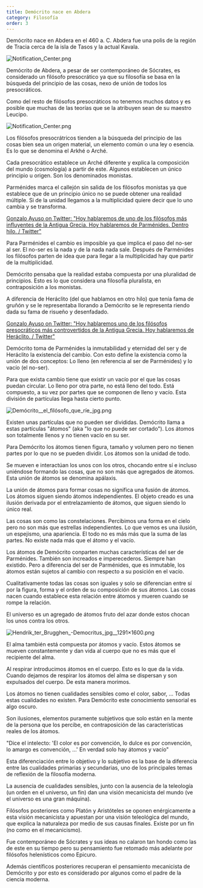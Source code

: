 ```yaml
---
title: Demócrito nace en Abdera
category: Filosofía
order: 3
---
```


Demócrito nace en Abdera en el 460 a. C. Abdera fue una polis de la región de Tracia cerca de la isla de Tasos y la actual Kavala.

![Notification_Center.png](Demo%CC%81crito%20de%20Abdera%20a765936f1d8542de81cbfa330b45d174/Notification_Center.png)

Demócrito de Abdera, a pesar de ser contemporáneo de Sócrates, es considerado un filósofo presocrático ya que su filosofía se basa en la búsqueda del principio de las cosas, nexo de unión de todos los presocráticos. 

Como del resto de filósofos presocráticos no tenemos muchos datos y es posible que muchas de las teorías que se la atribuyen sean de su maestro Leucipo.

![Notification_Center.png](Demo%CC%81crito%20de%20Abdera%20a765936f1d8542de81cbfa330b45d174/Notification_Center%201.png)

Los filósofos presocrátricos tienden a la búsqueda del principio de las cosas bien sea un origen material, un elemento común o una ley o esencia. Es lo que se denomina el Arkhé o Arché. 

Cada presocrático establece un Arché diferente y explica la composición del mundo (cosmología) a partir de este. Algunos establecen un único principio u origen. Son los denominados monistas.

Parménides marca el callejón sin salida de los filósofos monistas ya que establece que de un principio único no se puede obtener una realidad múltiple. Si de la unidad llegamos a la multiplicidad quiere decir que lo uno cambia y se transforma. 

[Gonzalo Ayuso on Twitter: "Hoy hablaremos de uno de los filósofos más influyentes de la Antigua Grecia. Hoy hablaremos de Parménides. Dentro hilo. / Twitter"](https://twitter.com/gonzalo123/status/1406615681735532545)

Para Parménides el cambio es imposible ya que implica el paso del no-ser al ser. El no-ser es la nada y de la nada nada sale. Después de Parménides los filósofos parten de idea que para llegar a la multiplicidad hay que partir de la multiplicidad.

Demócrito pensaba que la realidad estaba compuesta por una pluralidad de principios. Esto es lo que considera una filosofía pluralista, en contraposición a los monistas.

A diferencia de Heráclito (del que hablamos en otro hilo) que tenía fama de gruñón y se le representaba llorando a Demócrito se le representa riendo dada su fama de risueño y desenfadado.

[Gonzalo Ayuso on Twitter: "Hoy hablaremos uno de los filósofos presocráticos más controvertidos de la Antigua Grecia. Hoy hablaremos de Heráclito. / Twitter"](https://twitter.com/gonzalo123/status/1411695190612623360)

Demócrito toma de Parménides la inmutabilidad y eternidad del ser y de Heráclito la existencia del cambio. Con esto define la existencia como la unión de dos conceptos: Lo lleno (en referencia al ser de Parménides) y lo vacío (el no-ser).

Para que exista cambio tiene que existir un vacío por el que las cosas puedan circular. Lo lleno por otra parte, no está lleno del todo. Está compuesto, a su vez por partes que se componen de lleno y vacío. Esta división de partículas llega hasta cierto punto. 

![Demócrito__el_filósofo_que_ríe_jpg.png](Demo%CC%81crito%20de%20Abdera%20a765936f1d8542de81cbfa330b45d174/Democrito__el_filosofo_que_rie_jpg.png)

Existen unas partículas que no pueden ser divididas. Demócrito llama a estas partículas "átomos" (aka "lo que no puede ser cortado"). Los átomos son totalmente llenos y no tienen vacío en su ser.

Para Demócrito los átomos tienen figura, tamaño y volumen pero no tienen partes por lo que no se pueden dividir. Los átomos son la unidad de todo. 

Se mueven e interactúan los unos con los otros, chocando entre sí e incluso uniéndose formando las cosas, que no son más que agregados de átomos. Esta unión de átomos se denomina apálaxis.

La unión de átomos para formar cosas no significa una fusión de átomos. Los átomos siguen siendo átomos independientes. El objeto creado es una ilusión derivada por el entrelazamiento de átomos, que siguen siendo lo único real.

Las cosas son como las constelaciones. Percibimos una forma en el cielo pero no son más que estrellas independientes. Lo que vemos es una ilusión, un espejismo, una apariencia. El todo no es más más que la suma de las partes. No existe nada más que el átomo y el vacío. 

Los átomos de Demócrito conparten muchas características del ser de Parménides. También son increados e imperecederos. Siempre han existido. Pero a diferencia del ser de Parménides, que es inmutable, los átomos están sujetos al cambio con respecto a su posición en el vacío.

Cualitativamente todas las cosas son iguales y solo se diferencian entre sí por la figura, forma y el orden de su composición de sus átomos. Las cosas nacen cuando establece esta relación entre átomos y mueren cuando se rompe la relación.

El universo es un agregado de átomos fruto del azar donde estos chocan los unos contra los otros.

![Hendrik_ter_Brugghen_-_Democritus_jpg__1291×1600_.png](Demo%CC%81crito%20de%20Abdera%20a765936f1d8542de81cbfa330b45d174/Hendrik_ter_Brugghen_-_Democritus_jpg__12911600_.png)

El alma también está compuesta por átomos y vacío. Estos átomos se mueven constantemente y dan vida al cuerpo que no es más que el recipiente del alma. 

Al respirar introducimos átomos en el cuerpo. Esto es lo que da la vida. Cuando dejamos de respirar los átomos del alma se dispersan y son expulsados del cuerpo. De esta manera morimos.

Los átomos no tienen cualidades sensibles como el color, sabor, ... Todas estas cualidades no existen. Para Demócrito este conocimiento sensorial es algo oscuro. 

Son ilusiones, elementos puramente subjetivos que solo están en la mente de la persona que los percibe, en contraposición de las características reales de los átomos.

"Dice el intelecto: 'El color es por convención, lo dulce es por convención, lo amargo es convención, ...' En verdad solo hay átomos y vacío"

Esta diferenciación entre lo objetivo y lo subjetivo es la base de la diferencia entre las cualidades primarias y secundarias, uno de los principales temas de reflexión de la filosofía moderna.

La ausencia de cualidades sensibles, junto con la ausencia de la teleología (un orden en el universo, un fin) dan una visión mecanicista del mundo (ve el universo es una gran máquina). 

Filósofos posteriores como Platón y Aristóteles se oponen enérgicamente a esta visión mecanicista y apuestan por una visión teleológica del mundo, que explica la naturaleza por medio de sus causas finales. Existe por un fin (no como en el mecanicismo).

Fue contemporáneo de Sócrates y sus ideas no calaron tan hondo como las de este en su tiempo pero su pensamiento fue retomado más adelante por filósofos helenísticos como Epicuro. 

Además científicos posteriores recuperan el pensamiento mecanicista de Demócrito y por esto es considerado por algunos como el padre de la ciencia moderna.